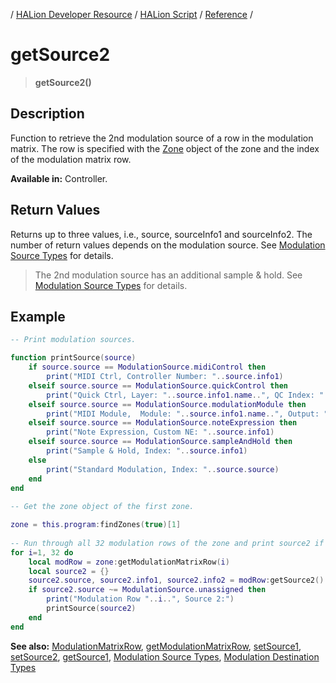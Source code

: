 / [HALion Developer Resource](../..//HALion-Developer-Resource.md) / [HALion Script](./HALion-Script.md) / [Reference](./Reference.md) /

# getSource2

>**getSource2()**

## Description

Function to retrieve the 2nd modulation source of a row in the modulation matrix. The row is specified with the [Zone](./Zone.md) object of the zone and the index of the modulation matrix row.

**Available in:** Controller.

## Return Values

Returns up to three values, i.e., source, sourceInfo1 and sourceInfo2. The number of return values depends on the modulation source. See [Modulation Source Types](./Modulation-Source-Types.md) for details.

>The 2nd modulation source has an additional sample & hold. See [Modulation Source Types](./Modulation-Source-Types.md) for details.

## Example

```lua
-- Print modulation sources.

function printSource(source)
    if source.source == ModulationSource.midiControl then
        print("MIDI Ctrl, Controller Number: "..source.info1)
    elseif source.source == ModulationSource.quickControl then
        print("Quick Ctrl, Layer: "..source.info1.name..", QC Index: "..source.info2)
    elseif source.source == ModulationSource.modulationModule then
        print("MIDI Module,  Module: "..source.info1.name..", Output: "..source.info2)
    elseif source.source == ModulationSource.noteExpression then
        print("Note Expression, Custom NE: "..source.info1)
    elseif source.source == ModulationSource.sampleAndHold then
        print("Sample & Hold, Index: "..source.info1)
    else
        print("Standard Modulation, Index: "..source.source)
    end
end
 
-- Get the zone object of the first zone.

zone = this.program:findZones(true)[1]
 
-- Run through all 32 modulation rows of the zone and print source2 if assigned.
for i=1, 32 do
    local modRow = zone:getModulationMatrixRow(i)
    local source2 = {}
    source2.source, source2.info1, source2.info2 = modRow:getSource2()
    if source2.source ~= ModulationSource.unassigned then
        print("Modulation Row "..i..", Source 2:")
        printSource(source2)
    end
end
```

**See also:** [ModulationMatrixRow](./ModulationMatrixRow.md), [getModulationMatrixRow](./getModulationMatrixRow.md), [setSource1](./setSource1.md), [setSource2](./setSource2.md), [getSource1](./getSource1.md), [Modulation Source Types](./Modulation-Source-Types.md), [Modulation Destination Types](./Modulation-Destination-Types.md)